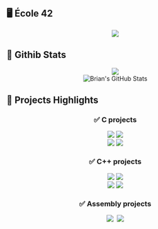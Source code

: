 ## 🖥 École 42
<div align="center">
<a href="https://profile.intra.42.fr/users/bvalette"><img src="https://1337-readme.vercel.app/api/profile?cursus=42cursus&dark=true&leet_logo=hide&login=bvalette"></a>
</div>

## 🧮 Githib Stats

<div align="center">
<img src="https://github-readme-stats.vercel.app/api/top-langs/?username=42f&theme=onedark" />
</div>
<div align="center">
<img src="https://github-readme-stats.vercel.app/api?username=42f&&show_icons=true&line_height=27&v=5&theme=onedark&hide=contribs,issues&count_private=true" alt="Brian's GitHub Stats" />
</div>

## 📕 Projects Highlights

<div align="center">
<h3>✅  C projects</h3>
</div>
<div align="center">
<img src="https://github-readme-stats.vercel.app/api/pin?username=42f&repo=MINISHELL_42&theme=buefy">&nbsp;<img src="https://github-readme-stats.vercel.app/api/pin?username=42f&repo=MINISHELL_42&theme=buefy">
</div>
<div align="center">
<img src="https://github-readme-stats.vercel.app/api/pin?username=42f&repo=CUBE_3D&theme=buefy">&nbsp;<img src="https://github-readme-stats.vercel.app/api/pin?username=42f&repo=MINISHELL_42&theme=buefy">
</div>
<div align="center">
<h3>✅  C++ projects</h3>
</div>
<div align="center">
<img src="https://github-readme-stats.vercel.app/api/pin?username=42f&repo=MINISHELL_42&theme=buefy">&nbsp;<img src="https://github-readme-stats.vercel.app/api/pin?username=42f&repo=MINISHELL_42&theme=buefy">
</div>
<div align="center">
<img src="https://github-readme-stats.vercel.app/api/pin?username=42f&repo=MINISHELL_42&theme=buefy">&nbsp;<img src="https://github-readme-stats.vercel.app/api/pin?username=42f&repo=MINISHELL_42&theme=buefy">
</div>
<div align="center">
<h3>✅  Assembly projects</h3>
</div>
<div align="center">
<img src="https://github-readme-stats.vercel.app/api/pin?username=42f&repo=MINISHELL_42&theme=buefy">
&nbsp;<img src="https://github-readme-stats.vercel.app/api/pin?username=42f&repo=MINISHELL_42&theme=buefy">
</div>
